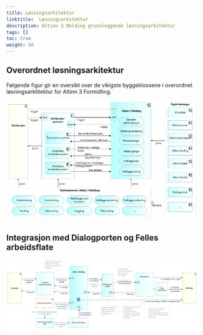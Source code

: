 ```yaml
---
title: Løsningsarkitektur
linktitle:  Løsningsarkitektur
description: Altinn 3 Melding grunnleggende løsningsarkitektur
tags: []
toc: true
weight: 50
---
```


## Overordnet løsningsarkitektur

Følgende figur gir en oversikt over de vikigste byggeklossene i overordnet løsningsarktitektur for Altinn 3 Formidling.

![Byggeklosser i Altinn 3 Melding - overordnet løsningsarkitektur](altinn3-correspondence-solution-overview-nb.png "Byggeklosser i Altinn 3 Melding - overordnet løsningsarkitektur")

## Integrasjon med Dialogporten og Felles arbeidsflate

![Integrasjon med Dialogporten and Felles arbeidsflate](altinn3-correspondence-and-dialogporten-nb.png "Integrasjon med Dialogporten and Felles arbeidsflate")